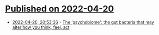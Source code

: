 # [Published on 2022-04-20](index.md)

* [2022-04-20, 20:53:36](https://news.ycombinator.com/item?id=31102862) - [The ‘psychobiome': the gut bacteria that may alter how you think, feel, act](https://www.science.org/content/article/meet-psychobiome-gut-bacteria-may-alter-how-you-think-feel-and-act)

